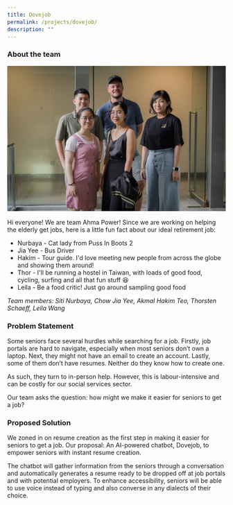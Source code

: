 ```yaml
---
title: Dovejob
permalink: /projects/dovejob/
description: ""
---
```

### About the team

![](/images/ahma%20power.jpg)

Hi everyone! We are team Ahma Power! Since we are working on helping the elderly get jobs, here is a little fun fact about our ideal retirement job:
* Nurbaya - Cat lady from Puss In Boots 2 
* Jia Yee - Bus Driver 
* Hakim - Tour guide. I'd love meeting new people from across the globe and showing them around!
* Thor - I'll be running a hostel in Taiwan, with loads of good food, cycling, surfing and all that fun stuff 😆 
* Leila - Be a food critic! Just go around sampling good food

*Team members: Siti Nurbaya, Chow Jia Yee, Akmal Hakim Teo,  Thorsten Schaeff, Leila Wang*

### Problem Statement

Some seniors face several hurdles while searching for a job. Firstly, job portals are hard to navigate, especially when most seniors don’t own a laptop. Next, they might not have an email to create an account. Lastly, some of them don’t have resumes. Neither do they know how to create one.

As such, they turn to in-person help. However, this is labour-intensive and can be costly for our social services sector.

Our team asks the question: how might we make it easier for seniors to get a job?
  

### Proposed Solution

We zoned in on resume creation as the first step in making it easier for seniors to get a job. Our proposal: An AI-powered chatbot, Dovejob, to empower seniors with instant resume creation.

The chatbot will gather information from the seniors through a conversation and automatically generates a resume ready to be dropped off at job portals and with potential employers. To enhance accessibility, seniors will be able to use voice instead of typing and also converse in any dialects of their choice.